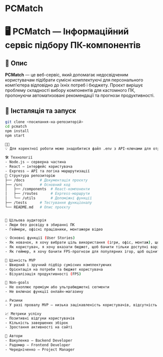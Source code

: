# PCMatch

# 🖥️ PCMatch — Інформаційний сервіс підбору ПК-компонентів

## 📝 Опис

**PCMatch** — це веб-сервіс, який допомагає недосвідченим користувачам підібрати сумісні комплектуючі для персонального комп’ютера відповідно до їхніх потреб і бюджету. Проєкт вирішує проблему складності вибору компонентів для кастомного ПК, пропонуючи автоматизовані рекомендації та прогнози продуктивності.

## 🚀 Інсталяція та запуск

```bash
git clone <посилання-на-репозиторій>
cd pcmatch
npm install
npm start


💡 Для коректної роботи може знадобитися файл .env з API-ключами для отримання FPS-прогнозів.

🛠️ Технології
- Node.js — серверна частина
- React — інтерфейс користувача
- Express — API та логіка маршрутизації
📁 Структура репозиторію
├── /docs       # Документація проєкту
├── /src        # Основний код
│   ├── /components  # React-компоненти
│   ├── /routes      # Express-маршрути
│   └── /utils       # Допоміжні функції
├── /tests      # Тестування функціоналу
└── README.md   # Опис проєкту


🎯 Цільова аудиторія
- Люди без досвіду в збиранні ПК
- Геймери, офісні працівники, монтажери відео

💡 Основні функції (User Stories)
- Як новачок, я хочу вибрати ціль використання (ігри, офіс, монтаж), щоб отримати рекомендовану збірку.
- Як користувач, я хочу вказати бюджет, щоб бачити тільки доступні варіанти.
- Як геймер, я хочу бачити FPS-прогнози для популярних ігор, щоб оцінити продуктивність.

🎯 Цінність MVP
- Швидкий і зручний підбір сумісних комплектуючих
- Орієнтація на потреби та бюджет користувача
- Візуалізація продуктивності (FPS)

🚫 Non-goals
- Не охоплює преміум або ультрабюджетні сегменти
- Не включає функції онлайн-магазину

⚠️ Ризики
- У разі провалу MVP — низька зацікавленість користувачів, відсутність трафіку

📈 Метрики успіху
- Позитивні відгуки користувачів
- Кількість завершених збірок
- Зростання активності на сайті

👥 Автори
- Вакуленко — Backend Developer
- Радомир — Frontend Developer
- Чередніченко — Project Manager
